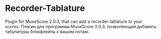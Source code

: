 # Recorder-Tablature
Plugin for MuseScore 2.0.3, that can add a recorder tablature to your scores.
Плагин для программы MuseScore 2.0.3, позволяющий добавить табулатуры блокфлейты к вашим нотам.
